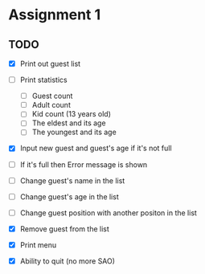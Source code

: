 # Assignment 1

## TODO

- [x] Print out guest list
- [ ] Print statistics
    - [ ] Guest count
    - [ ] Adult count
    - [ ] Kid count (13 years old)
    - [ ] The eldest and its age
    - [ ] The youngest and its age
- [x] Input new guest and guest's age if it's not full
- [ ] If it's full then Error message is shown
- [ ] Change guest's name in the list
- [ ] Change guest's age in the list
- [ ] Change guest position with another positon in the list
- [x] Remove guest from the list
- [x] Print menu
- [x] Ability to quit (no more SAO)


